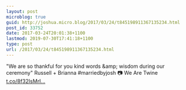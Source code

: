 ```yaml
---
layout: post
microblog: true
guid: http://joshua.micro.blog/2017/03/24/t845198911367135234.html
post_id: 33752
date: 2017-03-24T20:01:38+1100
lastmod: 2019-07-30T17:41:18+1100
type: post
url: /2017/03/24/t845198911367135234.html
---
```

"We are so thankful for you kind words &amp;amp; wisdom during our ceremony" Russell + Brianna #marriedbyjosh 📷 We Are Twine [t.co/8f32IsMrI...](https://t.co/8f32IsMrIJ)
